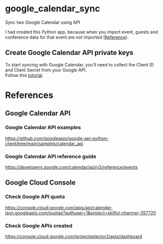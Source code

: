 # google_calendar_sync
Sync two Google Calendar using API

I had created this *Python* app, because when you import event, guests and conference data for that event are not imported ([Reference](https://support.google.com/calendar/answer/37118)).

## Create Google Calendar API private keys
To start syncing with Google Calendar, you’ll need to collect the Client ID and Client Secret from your Google API.\
Follow this [tutorial](https://simplyscheduleappointments.com/guides/google-api-credentials/).

# References

## Google Calendar API
### Google Calendar API examples
https://github.com/googleapis/google-api-python-client/tree/main/samples/calendar_api

### Google Calendar API reference guide
https://developers.google.com/calendar/api/v3/reference/events

## Google Cloud Console
### Check Google API quota
https://console.cloud.google.com/apis/api/calendar-json.googleapis.com/quotas?authuser=1&project=skilful-charmer-357720

### Check Google APIs created
https://console.cloud.google.com/projectselector2/apis/dashboard

